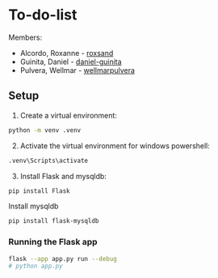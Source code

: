 # To-do-list

Members:
- Alcordo, Roxanne - [roxsand](https://github.com/roxsand)
- Guinita, Daniel - [daniel-guinita](https://github.com/daniel-guinita)
- Pulvera, Wellmar - [wellmarpulvera](https://github.com/wellmarpulvera)

## Setup
1. Create a virtual environment:
```sh
python -m venv .venv
```

2. Activate the virtual environment
for windows powershell:
```sh
.venv\Scripts\activate
```

3. Install Flask and mysqldb:
```sh
pip install Flask
```
Install mysqldb
```sh
pip install flask-mysqldb
```

<!-- 4. Create a `.env` file and with the following template:
```sh
MYSQL_HOST=localhost
MYSQL_PORT=3306
MYSQL_USER=root
MYSQL_PASSWORD=
MYSQL_DB=questnight
MYSQL_CURSORCLASS=DictCursor
MYSQL_AUTOCOMMIT=true

PORT = 5000
``` -->

### Running the Flask app
```sh
flask --app app.py run --debug
# python app.py
```